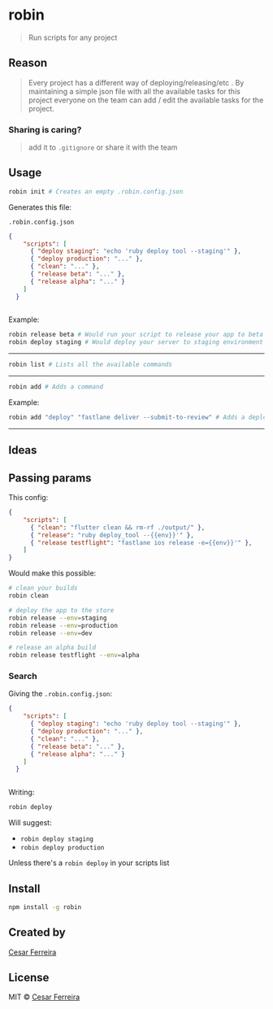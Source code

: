 # robin
> Run scripts for any project


## Reason
> Every project has a different way of deploying/releasing/etc
. By maintaining a simple json file with all the available tasks for this project everyone on the team can add / edit the available tasks for the project.

### Sharing is caring?
> add it to `.gitignore` or share it with the team
<!-- <p align="center">
  <img src="https://raw.githubusercontent.com/cesarferreira/assets/master/images/screenshot_terminal_hello_world.png" width="100%" />
</p>

[![Build Status](https://travis-ci.org/cesarferreira/robin.svg?branch=master)](https://travis-ci.org/cesarferreira/robin)
[![npm](https://img.shields.io/npm/dt/robin.svg)](https://www.npmjs.com/package/robin)
[![npm](https://img.shields.io/npm/v/robin.svg)](https://www.npmjs.com/package/robin) -->


 ## Usage


```sh
robin init # Creates an empty .robin.config.json
```
Generates this file:
<!-- We can be smart and insert deploy prod if we detect it's flutter, has fastlane? we can pre-populate -->
`.robin.config.json`

```json
{
    "scripts": [
      { "deploy staging": "echo 'ruby deploy tool --staging'" },
      { "deploy production": "..." },
      { "clean": "..." },
      { "release beta": "..." },
      { "release alpha": "..." }
    ]
  }
  
```

Example: 
```sh
robin release beta # Would run your script to release your app to beta
robin deploy staging # Would deploy your server to staging environment
```
--------------

```sh
robin list # Lists all the available commands
```
--------------

```sh
robin add # Adds a command
```

Example: 
```sh
robin add "deploy" "fastlane deliver --submit-to-review" # Adds a deploy command to your current list of commands
```

-----------
## Ideas

## Passing params

This config:
```json
{
    "scripts": [
      { "clean": "flutter clean && rm-rf ./output/" },
      { "release": "ruby deploy_tool --{{env}}'" },
      { "release testflight": "fastlane ios release -e={{env}}'" },
    ]
}
```  

Would make this possible:
```sh
# clean your builds
robin clean

# deploy the app to the store
robin release --env=staging
robin release --env=production
robin release --env=dev

# release an alpha build
robin release testflight --env=alpha
```




### Search

Giving the `.robin.config.json`:

```json
{
    "scripts": [
      { "deploy staging": "echo 'ruby deploy tool --staging'" },
      { "deploy production": "..." },
      { "clean": "..." },
      { "release beta": "..." },
      { "release alpha": "..." }
    ]
  }
  
```

Writing: 
```sh
robin deploy 
```

Will suggest:
- `robin deploy staging`
- `robin deploy production`

Unless there's a `robin deploy` in your scripts list

## Install

```sh
npm install -g robin
```

## Created by
[Cesar Ferreira](https://cesarferreira.com)

## License
MIT © [Cesar Ferreira](http://cesarferreira.com)
